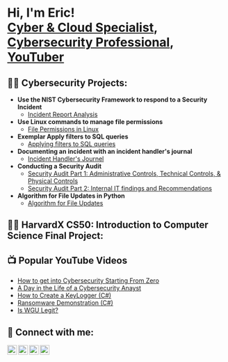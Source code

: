 <h1>Hi, I'm Eric! <br/><a href="https://github.com/ohdavie">Cyber & Cloud Specialist</a>, <a href="https://www.linkedin.com/in/ericgilljr/">Cybersecurity Professional</a>, <a href="https://www.youtube.com/channel/UCZ7CJhqr1ObA0YQnPMhd2sQ">YouTuber</a></h1>

<h2>👨‍💻 Cybersecurity Projects:</h2>

- <b>Use the NIST Cybersecurity Framework to respond to a Security Incident </b>
  - [Incident Report Analysis](https://github.com/ohdavie/Google-Cybersecurity-Professional-Certificate/blob/main/Portfolio%20Activity%20Use%20the%20NIST%20Cybersecurity%20Framework%20to%20respond%20to%20a%20security%20incident.pdf)
- <b>Use Linux commands to manage file permissions </b>
  - [File Permissions in Linux](https://github.com/ohdavie/Google-Cybersecurity-Professional-Certificate/blob/main/Portfolio%20Activity%20Use%20Linux%20commands%20to%20manage%20file%20permissions.pdf)</b></i>
- <b>Exemplar Apply filters to SQL queries</b>
  - [Applying filters to SQL queries](https://github.com/ohdavie/Google-Cybersecurity-Professional-Certificate/blob/main/Portfolio%20Activity%20Exemplar%20Apply%20filters%20to%20SQL%20queries.pdf)
- <b>Documenting an incident with an incident handler's journal</b>
  - [Incident Handler's Journel](https://github.com/ohdavie/Google-Cybersecurity-Professional-Certificate/blob/main/Portfolio%20Activity%20Document%20an%20incident%20with%20an%20incident%20handler's%20journal.pdf)
- <b>Conducting a Security Audit </b>
  - [Security Audit Part 1: Administrative Controls, Technical Controls, & Physical Controls](https://github.com/ohdavie/Google-Cybersecurity-Professional-Certificate/blob/main/Portfolio%20Activity%20Conduct%20a%20security%20audit.pdf)
  - [Security Audit Part 2: Internal IT findings and Recommendations](https://github.com/ohdavie/Google-Cybersecurity-Professional-Certificate/blob/main/Portfolio%20Activity%20Conduct%20a%20security%20audit%2C%20Part%202.pdf)
- <b>Algorithm for File Updates in Python </b>
  - [Algorithm for File Updates](https://github.com/ohdavie/Google-Cybersecurity-Professional-Certificate/blob/main/Portfolio%20Activity%20Algorithm%20for%20File%20Updates%20in%20Python.pdf)
    
<h2>👨‍💻 HarvardX CS50: Introduction to Computer Science Final Project:</h2>


<h2>📺 Popular YouTube Videos</h2>

- [How to get into Cybersecurity Starting From Zero](https://www.youtube.com/watch?v=a83ASGn_V_s)
- [A Day in the Life of a Cybersecurity Anayst](https://www.youtube.com/watch?v=uHy3oM7NnoU)
- [How to Create a KeyLogger (C#)](https://www.youtube.com/watch?v=N-L9hklSlNk)
- [Ransomware Demonstration (C#)](https://www.youtube.com/watch?v=OfvdQeh79s0)
- [Is WGU Legit?](https://www.youtube.com/watch?v=E2MwRWxDBkA)

<h2> 🤳 Connect with me:</h2>

[<img align="left" alt="JoshMadakor | YouTube" width="22px" src="https://cdn.jsdelivr.net/npm/simple-icons@v3/icons/youtube.svg" />][youtube]
[<img align="left" alt="JoshMadakor | Twitter" width="22px" src="https://cdn.jsdelivr.net/npm/simple-icons@v3/icons/twitter.svg" />][twitter]
[<img align="left" alt="JoshMadakor | LinkedIn" width="22px" src="https://cdn.jsdelivr.net/npm/simple-icons@v3/icons/linkedin.svg" />][linkedin]
[<img align="left" alt="JoshMadakor | Instagram" width="22px" src="https://cdn.jsdelivr.net/npm/simple-icons@v3/icons/instagram.svg" />][instagram]

[twitter]: https://twitter.com/joshmadakor
[youtube]: https://www.youtube.com/c/joshmadakor
[instagram]: https://www.instagram.com/joshmadakor/
[linkedin]: https://linkedin.com/in/joshmadakor

<!--
**joshmadakor1/joshmadakor1** is a ✨ _special_ ✨ repository because its `README.md` (this file) appears on your GitHub profile.

Here are some ideas to get you started:

- 🔭 I’m currently working on ...
- 🌱 I’m currently learning ...
- 👯 I’m looking to collaborate on ...
- 🤔 I’m looking for help with ...
- 💬 Ask me about ...
- 📫 How to reach me: ...
- 😄 Pronouns: ...
- ⚡ Fun fact: ...
-->
